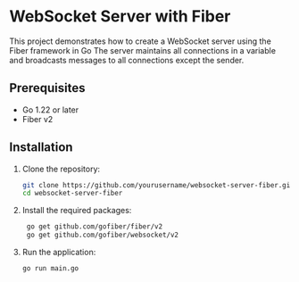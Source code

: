 # WebSocket Server with Fiber

This project demonstrates how to create a WebSocket server using the Fiber framework in Go
The server maintains all connections in a variable and broadcasts messages to all connections except the sender.

## Prerequisites

- Go 1.22 or later
- Fiber v2

## Installation

1. Clone the repository:

   ```bash
   git clone https://github.com/yourusername/websocket-server-fiber.git
   cd websocket-server-fiber
   ```

2. Install the required packages:
   ```bash
    go get github.com/gofiber/fiber/v2
    go get github.com/gofiber/websocket/v2
    ```

3. Run the application:
    ```bash
    go run main.go
    ```